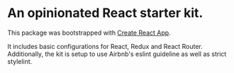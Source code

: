 # An opinionated React starter kit.
This package was bootstrapped with [Create React App](https://github.com/facebook/create-react-app).

It includes basic configurations for React, Redux and React Router.
Additionally, the kit is setup to use Airbnb's eslint guideline as well as strict stylelint.
